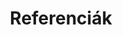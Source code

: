 ---
title: Referenciák
galleries:
  - backgroundimage: /img/bolyai.jpg
    thumb: /img/bolyai.jpg
    img: /img/bolyai.jpg
  - backgroundimage: /img/bushcraft.jpg
    thumb: /img/bushcraft.jpg
    img: /img/bushcraft.jpg
  - backgroundimage: /img/eu2011_tarisznya.jpg
    thumb: /img/eu2011_tarisznya.jpg
    img: /img/eu2011_tarisznya.jpg
  - backgroundimage: /img/godolloi.jpg
    thumb: /img/godolloi.jpg
    img: /img/godolloi.jpg
  - backgroundimage: /img/interwest.jpg
    thumb: /img/interwest.jpg
    img: /img/interwest.jpg
  - backgroundimage: /img/koszorus_cimer.jpg
    thumb: /img/koszorus_cimer.jpg
    img: /img/koszorus_cimer.jpg
  - backgroundimage: /img/kozter_gyomro.jpg
    thumb: /img/kozter_gyomro.jpg
    img: /img/kozter_gyomro.jpg
  - backgroundimage: /img/orszaghaz.jpg
    thumb: /img/orszaghaz.jpg
    img: /img/orszaghaz.jpg
  - backgroundimage: /img/polgari.jpg
    thumb: /img/polgari.jpg
    img: /img/polgari.jpg
  - backgroundimage: /img/pulyka.jpg
    thumb: /img/pulyka.jpg
    img: /img/pulyka.jpg
  - backgroundimage: /img/szazhalombattai.jpg
    thumb: /img/szazhalombattai.jpg
    img: /img/szazhalombattai.jpg
  - backgroundimage: /img/tibolddaroc.jpg
    thumb: /img/tibolddaroc.jpg
    img: /img/tibolddaroc.jpg
  - backgroundimage: /img/vasnyul.jpg
    thumb: /img/vasnyul.jpg
    img: /img/vasnyul.jpg
  - backgroundimage: /img/csodaszarvas.jpg
    thumb: /img/csodaszarvas.jpg
    img: /img/csodaszarvas.jpg
---